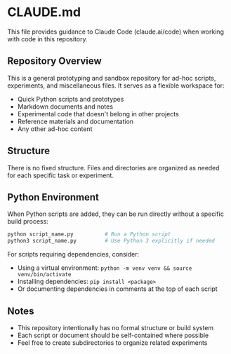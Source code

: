 # CLAUDE.md

This file provides guidance to Claude Code (claude.ai/code) when working with code in this repository.

## Repository Overview

This is a general prototyping and sandbox repository for ad-hoc scripts, experiments, and miscellaneous files. It serves as a flexible workspace for:

- Quick Python scripts and prototypes
- Markdown documents and notes
- Experimental code that doesn't belong in other projects
- Reference materials and documentation
- Any other ad-hoc content

## Structure

There is no fixed structure. Files and directories are organized as needed for each specific task or experiment.

## Python Environment

When Python scripts are added, they can be run directly without a specific build process:

```bash
python script_name.py          # Run a Python script
python3 script_name.py         # Use Python 3 explicitly if needed
```

For scripts requiring dependencies, consider:
- Using a virtual environment: `python -m venv venv && source venv/bin/activate`
- Installing dependencies: `pip install <package>`
- Or documenting dependencies in comments at the top of each script

## Notes

- This repository intentionally has no formal structure or build system
- Each script or document should be self-contained where possible
- Feel free to create subdirectories to organize related experiments
